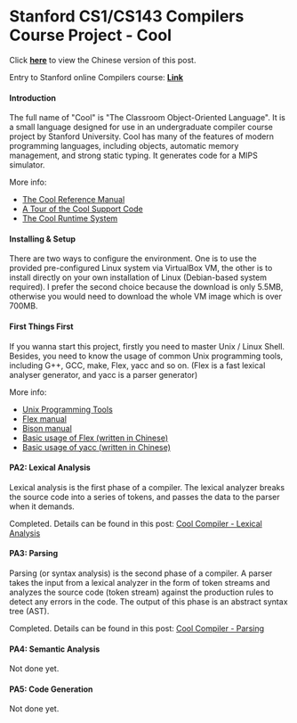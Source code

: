 # Stanford CS1/CS143 Compilers Course Project - Cool

Click **[here](https://masterliu.net/archives/768)** to view the Chinese version of this post.

Entry to Stanford online Compilers course: **[Link](https://lagunita.stanford.edu/courses/Engineering/Compilers/Fall2014/info)**






#### Introduction

The full name of "Cool" is "The Classroom Object-Oriented Language". It is a small language designed for use in an undergraduate compiler course project by Stanford University. Cool has many of the features of modern programming languages, including objects, automatic memory management, and strong static typing. It generates code for a MIPS simulator.

More info:

* [The Cool Reference Manual](http://web.stanford.edu/class/cs143/materials/cool-manual.pdf)
* [A Tour of the Cool Support Code](http://web.stanford.edu/class/cs143/materials/cool-tour.pdf)
* [The Cool Runtime System](http://web.stanford.edu/class/cs143/materials/cool-runtime.pdf)







#### Installing & Setup

There are two ways to configure the environment. One is to use the provided pre-configured Linux 
system via VirtualBox VM, the other is to install directly on your own installation of Linux (Debian-based system required). I prefer the second choice because the download is only 5.5MB, otherwise you would need to download the whole VM image which is over 700MB.







#### First Things First

If you wanna start this project, firstly you need to master Unix / Linux Shell. Besides, you need to know the usage of common Unix programming tools, including G++, GCC, make, Flex, yacc and so on. (Flex is a fast lexical analyser generator, and yacc is a parser generator)

More info: 

* [Unix Programming Tools](https://res.masterliu.net/pdf/UnixProgrammingTools.pdf)
* [Flex manual](http://westes.github.io/flex/manual/)
* [Bison manual](http://www.gnu.org/software/bison/manual/html_node/index.html)
* [Basic usage of Flex (written in Chinese)](https://masterliu.net/archives/720)
* [Basic usage of yacc (written in Chinese)](https://masterliu.net/archives/741)







#### PA2: Lexical Analysis

Lexical analysis is the first phase of a compiler. The lexical analyzer breaks the source code into a series of tokens, and passes the data to the parser when it demands.

Completed. Details can be found in this post: [Cool Compiler - Lexical Analysis](https://masterliu.net/archives/774)







#### PA3: Parsing

Parsing (or syntax analysis) is the second phase of a compiler. A  parser takes the input from a lexical analyzer in the form of token streams and analyzes the source code (token stream) against the production rules to detect any errors in the code. The output of this phase is an abstract syntax tree (AST).

Completed. Details can be found in this post: [Cool Compiler - Parsing](https://masterliu.net/archives/777)







#### PA4: Semantic Analysis

Not done yet.







#### PA5: Code Generation

Not done yet.
